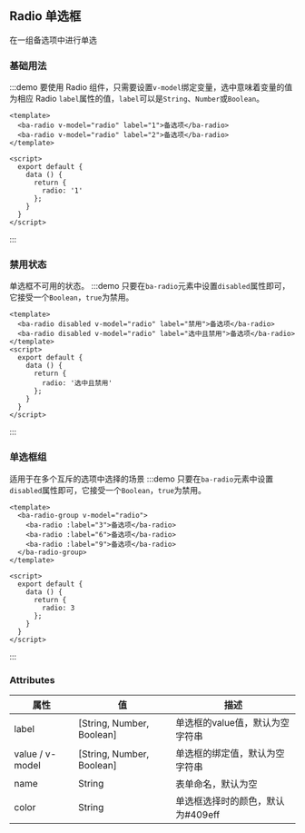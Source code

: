 ## Radio 单选框
在一组备选项中进行单选

### 基础用法
:::demo 要使用 Radio 组件，只需要设置`v-model`绑定变量，选中意味着变量的值为相应 Radio `label`属性的值，`label`可以是`String`、`Number`或`Boolean`。

```vue
<template>
  <ba-radio v-model="radio" label="1">备选项</ba-radio>
  <ba-radio v-model="radio" label="2">备选项</ba-radio>
</template>

<script>
  export default {
    data () {
      return {
        radio: '1'
      };
    }
  }
</script>
```
:::

### 禁用状态
单选框不可用的状态。
:::demo 只要在`ba-radio`元素中设置`disabled`属性即可，它接受一个`Boolean`，`true`为禁用。

```vue
<template>
  <ba-radio disabled v-model="radio" label="禁用">备选项</ba-radio>
  <ba-radio disabled v-model="radio" label="选中且禁用">备选项</ba-radio>
</template>
<script>
  export default {
    data () {
      return {
        radio: '选中且禁用'
      };
    }
  }
</script>
```
:::


### 单选框组
适用于在多个互斥的选项中选择的场景
:::demo 只要在`ba-radio`元素中设置`disabled`属性即可，它接受一个`Boolean`，`true`为禁用。

```vue
<template>
  <ba-radio-group v-model="radio">
    <ba-radio :label="3">备选项</ba-radio>
    <ba-radio :label="6">备选项</ba-radio>
    <ba-radio :label="9">备选项</ba-radio>
  </ba-radio-group>
</template>

<script>
  export default {
    data () {
      return {
        radio: 3
      };
    }
  }
</script>
```
:::

### Attributes


| 属性            | 值                        | 描述                               |
| --------------- | ------------------------- | ----------------------------------|
| label           | [String, Number, Boolean] | 单选框的value值，默认为空字符串      |
| value / v-model | [String, Number, Boolean] | 单选框的绑定值，默认为空字符串       |
| name            | String                    | 表单命名，默认为空                  |
| color           | String                    | 单选框选择时的颜色，默认为#409eff   |


